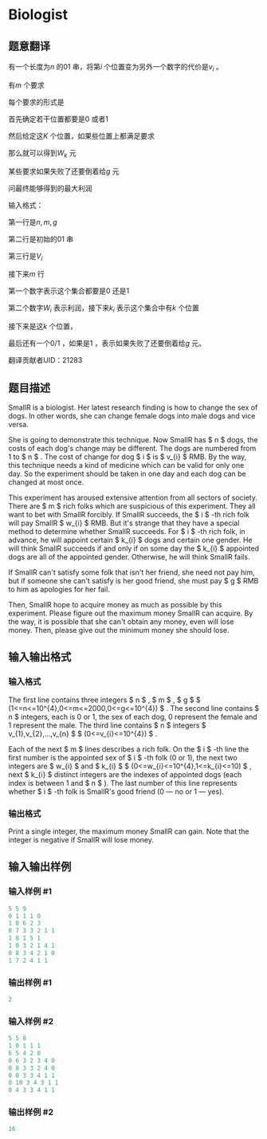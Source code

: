 # Biologist

## 题意翻译

有一个长度为$n$ 的$01$ 串，将第$i$ 个位置变为另外一个数字的代价是$v_i$ 。

有$m$ 个要求

每个要求的形式是

首先确定若干位置都要是$0$ 或者$1$

然后给定这$K$ 个位置，如果些位置上都满足要求

那么就可以得到$W_k$ 元

某些要求如果失败了还要倒着给$g$ 元

问最终能够得到的最大利润

输入格式：

第一行是$n,m,g$

第二行是初始的$01$ 串

第三行是$V_i$

接下来$m$ 行

第一个数字表示这个集合都要是$0$ 还是$1$

第二个数字$W_i$ 表示利润，接下来$k_i$ 表示这个集合中有$k$ 个位置

接下来是这$k$ 个位置，

最后还有一个$0/1$ ，如果是$1$ ，表示如果失败了还要倒着给$g$ 元。

翻译贡献者UID：21283

## 题目描述

SmallR is a biologist. Her latest research finding is how to change the sex of dogs. In other words, she can change female dogs into male dogs and vice versa.

She is going to demonstrate this technique. Now SmallR has $ n $ dogs, the costs of each dog's change may be different. The dogs are numbered from 1 to $ n $ . The cost of change for dog $ i $ is $ v_{i} $ RMB. By the way, this technique needs a kind of medicine which can be valid for only one day. So the experiment should be taken in one day and each dog can be changed at most once.

This experiment has aroused extensive attention from all sectors of society. There are $ m $ rich folks which are suspicious of this experiment. They all want to bet with SmallR forcibly. If SmallR succeeds, the $ i $ -th rich folk will pay SmallR $ w_{i} $ RMB. But it's strange that they have a special method to determine whether SmallR succeeds. For $ i $ -th rich folk, in advance, he will appoint certain $ k_{i} $ dogs and certain one gender. He will think SmallR succeeds if and only if on some day the $ k_{i} $ appointed dogs are all of the appointed gender. Otherwise, he will think SmallR fails.

If SmallR can't satisfy some folk that isn't her friend, she need not pay him, but if someone she can't satisfy is her good friend, she must pay $ g $ RMB to him as apologies for her fail.

Then, SmallR hope to acquire money as much as possible by this experiment. Please figure out the maximum money SmallR can acquire. By the way, it is possible that she can't obtain any money, even will lose money. Then, please give out the minimum money she should lose.

## 输入输出格式

### 输入格式

The first line contains three integers $ n $ , $ m $ , $ g $ $ (1<=n<=10^{4},0<=m<=2000,0<=g<=10^{4}) $ . The second line contains $ n $ integers, each is 0 or 1, the sex of each dog, 0 represent the female and 1 represent the male. The third line contains $ n $ integers $ v_{1},v_{2},...,v_{n} $ $ (0<=v_{i}<=10^{4}) $ .

Each of the next $ m $ lines describes a rich folk. On the $ i $ -th line the first number is the appointed sex of $ i $ -th folk (0 or 1), the next two integers are $ w_{i} $ and $ k_{i} $ $ (0<=w_{i}<=10^{4},1<=k_{i}<=10) $ , next $ k_{i} $ distinct integers are the indexes of appointed dogs (each index is between 1 and $ n $ ). The last number of this line represents whether $ i $ -th folk is SmallR's good friend (0 — no or 1 — yes).

### 输出格式

Print a single integer, the maximum money SmallR can gain. Note that the integer is negative if SmallR will lose money.

## 输入输出样例

### 输入样例 #1

```cpp
5 5 9
0 1 1 1 0
1 8 6 2 3
0 7 3 3 2 1 1
1 8 1 5 1
1 0 3 2 1 4 1
0 8 3 4 2 1 0
1 7 2 4 1 1

```
### 输出样例 #1

```cpp
2

```
### 输入样例 #2

```cpp
5 5 8
1 0 1 1 1
6 5 4 2 8
0 6 3 2 3 4 0
0 8 3 3 2 4 0
0 0 3 3 4 1 1
0 10 3 4 3 1 1
0 4 3 3 4 1 1

```
### 输出样例 #2

```cpp
16

```
